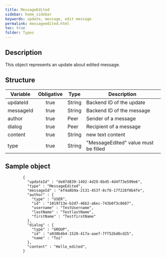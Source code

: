 ```yaml
---
title: MessageEdited
sidebar: home_sidebar
keywords: update, message, edit message
permalink: messageedited.html
toc: true
folder: Types
---
```


## Description

<p> This object represents an update about edited message.
</p>

## Structure

| Variable  | Obligative  |Type| Description
|---|:---:|---|---|
| updateId  | true |String| Backend ID of the update |
| messageId  | true |String |  Backend ID of the message |
| author  | true |Peer |  Sender of a message  |
| dialog  | true | Peer |Recipient of a message |
| content  | true | String| new text content |
| type  | true | String | "MessageEdited" value must be filled

## Sample object

```
        {
          "updateId" : "de07d839-1492-4d29-8bd5-4d4f73e599e6",
          "type" : "MessageEdited",
          "messageId" : "ef4a8b9a-2131-453f-8cf8-17f228f0b4fe",
          "author" : {
            "type" : "USER",
            "id" : "1019713e-b2d7-46b2-a6ec-743b0f3c8687",
            "username" : "TestUsername",
            "lastName" : "TestlastName",
            "firstName" : "TestfirstName"
          },
          "dialog" : {
            "type" : "GROUP",
            "id" : "a930b4b4-1520-417a-aaef-7ff52bd8cd25",
            "name" : "Toi"
          },
          "content" : "Hello_edited",
        }
```

